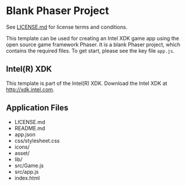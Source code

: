 # Blank Phaser Project

See [LICENSE.md](./LICENSE.md) for license terms and conditions.

This template can be used for creating an Intel XDK game app using the open source game framework Phaser. It is a blank Phaser project, which contains the required files. To get start, please see the key file `app.js`.

Intel(R) XDK
-------------------------------------------
This template is part of the Intel(R) XDK. 
Download the Intel XDK at http://xdk.intel.com.

Application Files
-----------------
* LICENSE.md
* README.md
* app.json
* css/stylesheet.css
* icons/
* asset/
* lib/
* src/Game.js
* src/app.js
* index.html
